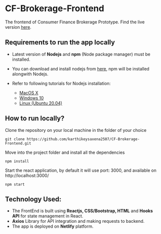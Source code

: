 # CF-Brokerage-Frontend
The frontend of Consumer Finance Brokerage Prototype. Find the live version [here](https://cf-brokerage.netlify.app/).

## Requirements to run the app locally 
* Latest version of **Nodejs** and **npm** (Node package manager) must be installed.
* You can download and install nodejs from [here](https://nodejs.org/en/download/), npm will be installed alongwith Nodejs.
* Refer to following tutorials for Nodejs installation:

  * [MacOS X](https://www.youtube.com/watch?v=rF1ZHmqvm8I)
  * [Windows 10](https://www.youtube.com/watch?v=__7eOCxJyow)
  * [Linux (Ubuntu 20.04)](https://www.youtube.com/watch?v=OMhMnj7SBRQ)
    

## How to run locally?
Clone the repository on your local machine in the folder of your choice

    git clone https://github.com/karthikeysaxena2507/CF-Brokerage-Frontend.git
    
Move into the project folder and install all the dependencies

    npm install
    
Start the react application, by default it will use port: 3000, and available on http://localhost:3000/

    npm start
    
## Technology Used:
* The FrontEnd is built using **Reactjs, CSS/Bootstrap, HTML** and **Hooks API** for state management in React.
* **Axios** Library for API integration and making requests to backend.
* The app is deployed on **Netlify** platform.

